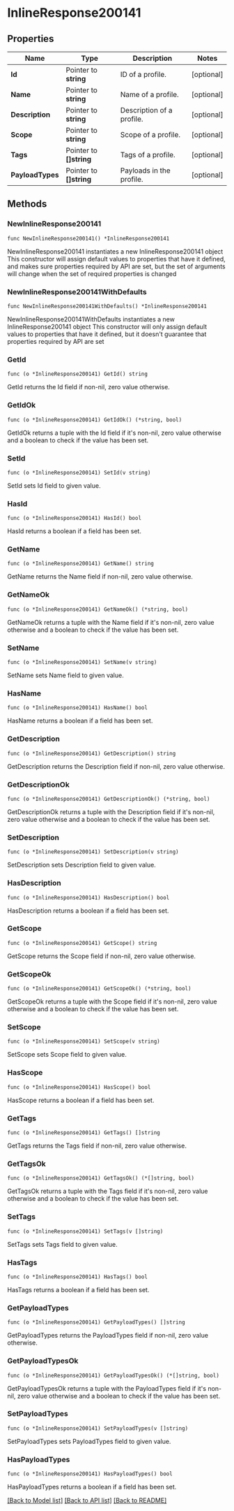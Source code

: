 # InlineResponse200141

## Properties

Name | Type | Description | Notes
------------ | ------------- | ------------- | -------------
**Id** | Pointer to **string** | ID of a profile. | [optional] 
**Name** | Pointer to **string** | Name of a profile. | [optional] 
**Description** | Pointer to **string** | Description of a profile. | [optional] 
**Scope** | Pointer to **string** | Scope of a profile. | [optional] 
**Tags** | Pointer to **[]string** | Tags of a profile. | [optional] 
**PayloadTypes** | Pointer to **[]string** | Payloads in the profile. | [optional] 

## Methods

### NewInlineResponse200141

`func NewInlineResponse200141() *InlineResponse200141`

NewInlineResponse200141 instantiates a new InlineResponse200141 object
This constructor will assign default values to properties that have it defined,
and makes sure properties required by API are set, but the set of arguments
will change when the set of required properties is changed

### NewInlineResponse200141WithDefaults

`func NewInlineResponse200141WithDefaults() *InlineResponse200141`

NewInlineResponse200141WithDefaults instantiates a new InlineResponse200141 object
This constructor will only assign default values to properties that have it defined,
but it doesn't guarantee that properties required by API are set

### GetId

`func (o *InlineResponse200141) GetId() string`

GetId returns the Id field if non-nil, zero value otherwise.

### GetIdOk

`func (o *InlineResponse200141) GetIdOk() (*string, bool)`

GetIdOk returns a tuple with the Id field if it's non-nil, zero value otherwise
and a boolean to check if the value has been set.

### SetId

`func (o *InlineResponse200141) SetId(v string)`

SetId sets Id field to given value.

### HasId

`func (o *InlineResponse200141) HasId() bool`

HasId returns a boolean if a field has been set.

### GetName

`func (o *InlineResponse200141) GetName() string`

GetName returns the Name field if non-nil, zero value otherwise.

### GetNameOk

`func (o *InlineResponse200141) GetNameOk() (*string, bool)`

GetNameOk returns a tuple with the Name field if it's non-nil, zero value otherwise
and a boolean to check if the value has been set.

### SetName

`func (o *InlineResponse200141) SetName(v string)`

SetName sets Name field to given value.

### HasName

`func (o *InlineResponse200141) HasName() bool`

HasName returns a boolean if a field has been set.

### GetDescription

`func (o *InlineResponse200141) GetDescription() string`

GetDescription returns the Description field if non-nil, zero value otherwise.

### GetDescriptionOk

`func (o *InlineResponse200141) GetDescriptionOk() (*string, bool)`

GetDescriptionOk returns a tuple with the Description field if it's non-nil, zero value otherwise
and a boolean to check if the value has been set.

### SetDescription

`func (o *InlineResponse200141) SetDescription(v string)`

SetDescription sets Description field to given value.

### HasDescription

`func (o *InlineResponse200141) HasDescription() bool`

HasDescription returns a boolean if a field has been set.

### GetScope

`func (o *InlineResponse200141) GetScope() string`

GetScope returns the Scope field if non-nil, zero value otherwise.

### GetScopeOk

`func (o *InlineResponse200141) GetScopeOk() (*string, bool)`

GetScopeOk returns a tuple with the Scope field if it's non-nil, zero value otherwise
and a boolean to check if the value has been set.

### SetScope

`func (o *InlineResponse200141) SetScope(v string)`

SetScope sets Scope field to given value.

### HasScope

`func (o *InlineResponse200141) HasScope() bool`

HasScope returns a boolean if a field has been set.

### GetTags

`func (o *InlineResponse200141) GetTags() []string`

GetTags returns the Tags field if non-nil, zero value otherwise.

### GetTagsOk

`func (o *InlineResponse200141) GetTagsOk() (*[]string, bool)`

GetTagsOk returns a tuple with the Tags field if it's non-nil, zero value otherwise
and a boolean to check if the value has been set.

### SetTags

`func (o *InlineResponse200141) SetTags(v []string)`

SetTags sets Tags field to given value.

### HasTags

`func (o *InlineResponse200141) HasTags() bool`

HasTags returns a boolean if a field has been set.

### GetPayloadTypes

`func (o *InlineResponse200141) GetPayloadTypes() []string`

GetPayloadTypes returns the PayloadTypes field if non-nil, zero value otherwise.

### GetPayloadTypesOk

`func (o *InlineResponse200141) GetPayloadTypesOk() (*[]string, bool)`

GetPayloadTypesOk returns a tuple with the PayloadTypes field if it's non-nil, zero value otherwise
and a boolean to check if the value has been set.

### SetPayloadTypes

`func (o *InlineResponse200141) SetPayloadTypes(v []string)`

SetPayloadTypes sets PayloadTypes field to given value.

### HasPayloadTypes

`func (o *InlineResponse200141) HasPayloadTypes() bool`

HasPayloadTypes returns a boolean if a field has been set.


[[Back to Model list]](../README.md#documentation-for-models) [[Back to API list]](../README.md#documentation-for-api-endpoints) [[Back to README]](../README.md)


